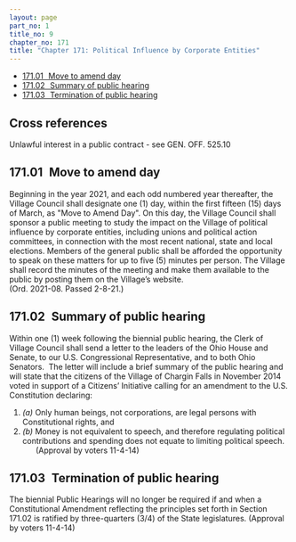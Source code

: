 ```yaml
---
layout: page
part_no: 1
title_no: 9
chapter_no: 171
title: "Chapter 171: Political Influence by Corporate Entities"
---
```


* [171.01   Move to amend day](#17101-move-to-amend-day)
* [171.02   Summary of public hearing](#17102-summary-of-public-hearing)
* [171.03   Termination of public hearing](#17103-termination-of-public-hearing)

## Cross references

Unlawful interest in a public contract - see GEN. OFF.
525.10

## 171.01   Move to amend day

Beginning in the year 2021, and each odd numbered year thereafter, the
Village Council shall designate one (1) day, within the first fifteen (15) days
of March, as "Move to Amend Day". On this day, the Village Council shall
sponsor a public meeting to study the impact on the Village of political
influence by corporate entities, including unions and political action
committees, in connection with the most recent national, state and local
elections. Members of the general public shall be afforded the opportunity to
speak on these matters for up to five (5) minutes per person. The Village
shall record the minutes of the meeting and make them available to the public
by posting them on the Village’s website.      
(Ord. 2021-08. Passed 2-8-21.)

## 171.02   Summary of public hearing

Within one (1) week following the biennial public hearing, the Clerk of
Village Council shall send a letter to the leaders of the Ohio House and
Senate, to our U.S. Congressional Representative, and to both Ohio Senators. 
The letter will include a brief summary of the public hearing and will state
that the citizens of the Village of Chargin Falls in November 2014 voted in
support of a Citizens’ Initiative calling for an amendment to the U.S.
Constitution declaring:

1. _(a)_ Only human beings, not corporations, are legal persons with
Constitutional rights, and
2. _(b)_ Money is not equivalent to speech, and therefore regulating political
contributions and spending does not equate to limiting political speech.
      (Approval by voters 11-4-14)

## 171.03   Termination of public hearing

The biennial Public Hearings will no longer be required if and when a
Constitutional Amendment reflecting the principles set forth in Section 171.02 is ratified by three-quarters (3/4) of the State legislatures.
(Approval by voters 11-4-14)

